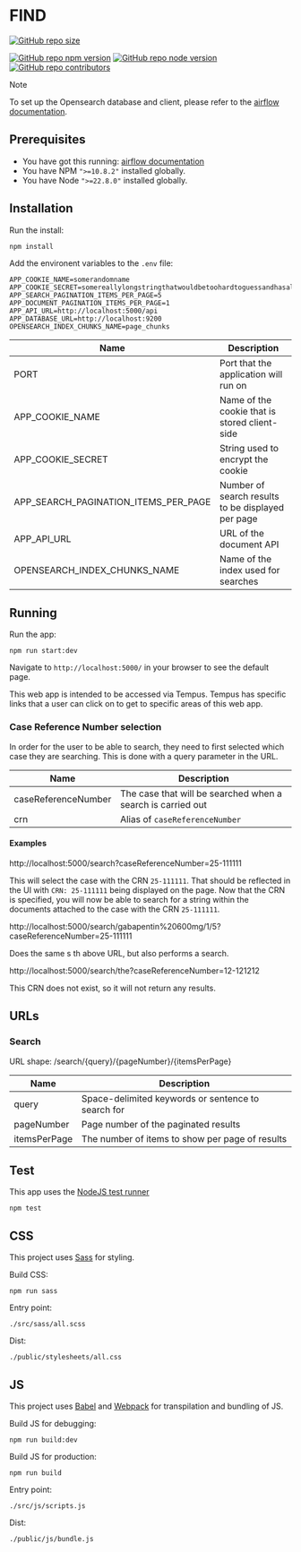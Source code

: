 # FIND

[![GitHub repo size](https://img.shields.io/github/repo-size/ministryofjustice/cica-review-case-documents)](https://github.com/ministryofjustice/cica-review-case-documents)
<!-- [![GitHub repo version](https://img.shields.io/github/package-json/v/ministryofjustice/cica-review-case-documents)](https://github.com/ministryofjustice/cica-review-case-documents/releases/latest) -->
[![GitHub repo npm version](https://img.shields.io/badge/npm_version->=10.8.2-blue)](https://github.com/ministryofjustice/cica-review-case-documents/blob/master/package.json#L5)
[![GitHub repo node version](https://img.shields.io/badge/node_version->=22.8.0-blue)](https://github.com/ministryofjustice/cica-review-case-documents/blob/master/package.json#L6)
[![GitHub repo contributors](https://img.shields.io/github/contributors/ministryofjustice/cica-review-case-documents)](https://github.com/ministryofjustice/cica-review-case-documents/graphs/contributors)
<!-- [![GitHub repo license](https://img.shields.io/github/package-json/license/ministryofjustice/cica-review-case-documents)](https://github.com/ministryofjustice/cica-review-case-documents/blob/master/LICENSE) -->

> [!NOTE]
> To set up the Opensearch database and client, please refer to the [airflow documentation](https://github.com/ministryofjustice/cica-review-case-documents-airflow?tab=readme-ov-file#cica-review-case-documents-airflow-ingestion-pipeline).

## Prerequisites

-   You have got this running: [airflow documentation](https://github.com/ministryofjustice/cica-review-case-documents-airflow?tab=readme-ov-file#cica-review-case-documents-airflow-ingestion-pipeline)
-   You have NPM `">=10.8.2"` installed globally.
-   You have Node `">=22.8.0"` installed globally.

## Installation

Run the install:
````
npm install
````

Add the environent variables to the `.env` file:
````properties 
APP_COOKIE_NAME=somerandomname
APP_COOKIE_SECRET=somereallylongstringthatwouldbetoohardtoguessandhasalotofcharactersinit123456789
APP_SEARCH_PAGINATION_ITEMS_PER_PAGE=5
APP_DOCUMENT_PAGINATION_ITEMS_PER_PAGE=1
APP_API_URL=http://localhost:5000/api
APP_DATABASE_URL=http://localhost:9200
OPENSEARCH_INDEX_CHUNKS_NAME=page_chunks
````

| Name                                   | Description                                       |
| -                                      | -                                                 |
| PORT                                   | Port that the application will run on             |
| APP_COOKIE_NAME                        | Name of the cookie that is stored client-side     |
| APP_COOKIE_SECRET                      | String used to encrypt the cookie                 |
| APP_SEARCH_PAGINATION_ITEMS_PER_PAGE   | Number of search results to be displayed per page |
| APP_API_URL                            | URL of the document API                           |
| OPENSEARCH_INDEX_CHUNKS_NAME           | Name of the index used for searches               |

## Running

Run the app:
````
npm run start:dev
````

Navigate to `http://localhost:5000/` in your browser to see the default page.

This web app is intended to be accessed via Tempus. Tempus has specific links that a user can click on to get to specific areas of this web app.

### Case Reference Number selection

In order for the user to be able to search, they need to first selected which case they are searching. This is done with a query parameter in the URL.

| Name                                   | Description                                                 |
| -                                      | -                                                           |
| caseReferenceNumber                    | The case that will be searched when a search is carried out |
| crn                                    | Alias of `caseReferenceNumber`                              |

#### Examples

http://localhost:5000/search?caseReferenceNumber=25-111111

This will select the case with the CRN `25-111111`. That should be reflected in the UI with `CRN: 25-111111` being displayed on the page. Now that the CRN is specified, you will now be able to search for a string within the documents attached to the case with the CRN `25-111111`.

http://localhost:5000/search/gabapentin%20600mg/1/5?caseReferenceNumber=25-111111

Does the same s th above URL, but also performs a search.

http://localhost:5000/search/the?caseReferenceNumber=12-121212

This CRN does not exist, so it will not return any results.

## URLs

### Search

URL shape: /search/{query}/{pageNumber}/{itemsPerPage}

| Name                                   | Description                                                 |
| -                                      | -                                                           |
| query                                  | Space-delimited keywords or sentence to search for          |
| pageNumber                             | Page number of the paginated results                        |
| itemsPerPage                           | The number of items to show per page of results             |

## Test

This app uses the [NodeJS test runner](https://nodejs.org/api/test.html)

````
npm test
````


## CSS

This project uses [Sass](https://sass-lang.com/) for styling.

Build CSS:
````
npm run sass
````

Entry point:
````
./src/sass/all.scss
````

Dist:
````
./public/stylesheets/all.css
````

## JS

This project uses [Babel](https://babeljs.io/) and [Webpack](https://webpack.js.org/) for transpilation and bundling of JS.

Build JS for debugging: 
````
npm run build:dev
````

Build JS for production: 
````
npm run build
````

Entry point:
````
./src/js/scripts.js
````

Dist:
````
./public/js/bundle.js
````